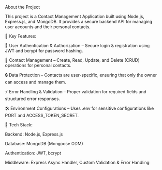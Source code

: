 About the Project

This project is a Contact Management Application built using Node.js, Express.js, and MongoDB. It provides a secure backend API for managing user accounts and their personal contacts.

🔹 Key Features:

👤 User Authentication & Authorization – Secure login & registration using JWT and bcrypt for password hashing.

📇 Contact Management – Create, Read, Update, and Delete (CRUD) operations for personal contacts.

🔒 Data Protection – Contacts are user-specific, ensuring that only the owner can access and manage them.

⚡ Error Handling & Validation – Proper validation for required fields and structured error responses.

🛠️ Environment Configurations – Uses .env for sensitive configurations like PORT and ACCESS_TOKEN_SECRET.

🔹 Tech Stack:

Backend: Node.js, Express.js

Database: MongoDB (Mongoose ODM)

Authentication: JWT, bcrypt

Middleware: Express Async Handler, Custom Validation & Error Handling
